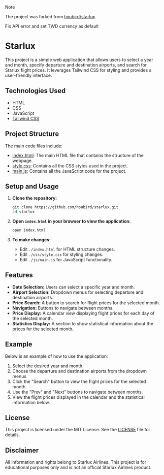 > [!NOTE]  
> The project was forked from [houbird/starlux](https://github.com/houbird/starlux)
>
> Fix API error and set TWD currency as default
>

# Starlux

This project is a simple web application that allows users to select a year and month, specify departure and destination airports, and search for Starlux flight prices. It leverages Tailwind CSS for styling and provides a user-friendly interface.

## Technologies Used

- HTML
- CSS
- JavaScript
- [Tailwind CSS](https://tailwindcss.com/)

## Project Structure

The main code files include:

- [index.html](./index.html): The main HTML file that contains the structure of the webpage.
- [style.css](./css/style.css): Contains all the CSS styles used in the project.
- [main.js](./js/main.js): Contains all the JavaScript code for the project.

## Setup and Usage

1. **Clone the repository:**

   ```bash
   git clone https://github.com/houbird/starlux.git
   cd starlux
   ```

2. **Open `index.html` in your browser to view the application:**

   ```bash
   open index.html
   ```

3. **To make changes:**

   - Edit `./index.html` for HTML structure changes.
   - Edit `./css/style.css` for styling changes.
   - Edit `./js/main.js` for JavaScript functionality.

## Features

- **Date Selection:** Users can select a specific year and month.
- **Airport Selection:** Dropdown menus for selecting departure and destination airports.
- **Price Search:** A button to search for flight prices for the selected month.
- **Navigation:** Buttons to navigate between months.
- **Price Display:** A calendar view displaying flight prices for each day of the selected month.
- **Statistics Display:** A section to show statistical information about the prices for the selected month.

## Example

Below is an example of how to use the application:

1. Select the desired year and month.
2. Choose the departure and destination airports from the dropdown menus.
3. Click the "Search" button to view the flight prices for the selected month.
4. Use the "Prev" and "Next" buttons to navigate between months.
5. View the flight prices displayed in the calendar and the statistical information below.

## License

This project is licensed under the MIT License. See the [LICENSE](LICENSE) file for details.

## Disclaimer

All information and rights belong to Starlux Airlines. This project is for educational purposes only and is not an official Starlux Airlines product.
